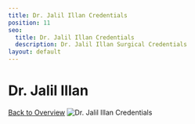 ```yaml
---
title: Dr. Jalil Illan Credentials
position: 11
seo:
  title: Dr. Jalil Illan Credentials
  description: Dr. Jalil Illan Surgical Credentials
layout: default
---
```


<div class='wrap'>
  <div class='section u-py6 u-alignCenter'>
    <h1>Dr. Jalil Illan</h1>
    <a href='/weight-loss-surgeries/overview'>Back to Overview</a>
    <img class='u-pt4' src='/uploads/dr-illan-credentials.png' alt='Dr. Jalil Illan Credentials'>
  </div>
</div>
